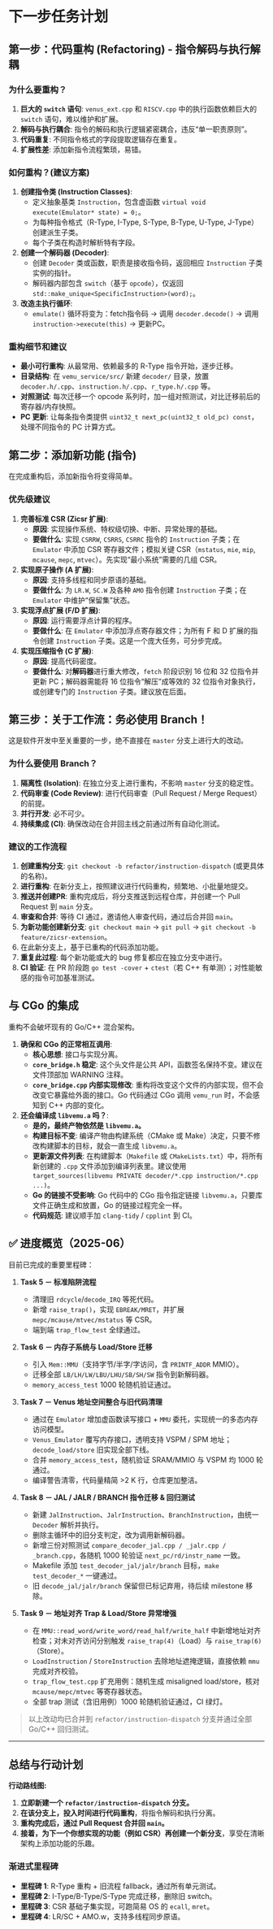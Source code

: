 # 下一步任务计划

## 第一步：代码重构 (Refactoring) - 指令解码与执行解耦

### 为什么要重构？
1.  **巨大的 `switch` 语句**: `venus_ext.cpp` 和 `RISCV.cpp` 中的执行函数依赖巨大的 `switch` 语句，难以维护和扩展。
2.  **解码与执行耦合**: 指令的解码和执行逻辑紧密耦合，违反“单一职责原则”。
3.  **代码重复**: 不同指令格式的字段提取逻辑存在重复。
4.  **扩展性差**: 添加新指令流程繁琐，易错。

### 如何重构？(建议方案)
1.  **创建指令类 (Instruction Classes)**:
    *   定义抽象基类 `Instruction`，包含虚函数 `virtual void execute(Emulator* state) = 0;`。
    *   为每种指令格式（R-Type, I-Type, S-Type, B-Type, U-Type, J-Type）创建派生子类。
    *   每个子类在构造时解析特有字段。
2.  **创建一个解码器 (Decoder)**:
    *   创建 `Decoder` 类或函数，职责是接收指令码，返回相应 `Instruction` 子类实例的指针。
    *   解码器内部包含 `switch`（基于 `opcode`），仅返回 `std::make_unique<SpecificInstruction>(word);`。
3.  **改造主执行循环**:
    *   `emulate()` 循环将变为：fetch指令码 → 调用 `decoder.decode()` → 调用 `instruction->execute(this)` → 更新PC。

### 重构细节和建议
*   **最小可行重构**: 从最常用、依赖最多的 R-Type 指令开始，逐步迁移。
*   **目录结构**: 在 `vemu_service/src/` 新建 `decoder/` 目录，放置 `decoder.h/.cpp`、`instruction.h/.cpp`、`r_type.h/.cpp` 等。
*   **对照测试**: 每次迁移一个 opcode 系列时，加一组对照测试，对比迁移前后的寄存器/内存快照。
*   **PC 更新**: 让每条指令类提供 `uint32_t next_pc(uint32_t old_pc) const`，处理不同指令的 PC 计算方式。

## 第二步：添加新功能 (指令)

在完成重构后，添加新指令将变得简单。

### 优先级建议
1.  **完善标准 CSR (Zicsr 扩展)**:
    *   **原因**: 实现操作系统、特权级切换、中断、异常处理的基础。
    *   **要做什么**: 实现 `CSRRW`, `CSRRS`, `CSRRC` 指令的 `Instruction` 子类；在 `Emulator` 中添加 CSR 寄存器文件；模拟关键 CSR（`mstatus`, `mie`, `mip`, `mcause`, `mepc`, `mtvec`）。先实现“最小系统”需要的几组 CSR。
2.  **实现原子操作 (A 扩展)**:
    *   **原因**: 支持多线程和同步原语的基础。
    *   **要做什么**: 为 `LR.W`, `SC.W` 及各种 `AMO` 指令创建 `Instruction` 子类；在 `Emulator` 中维护“保留集”状态。
3.  **实现浮点扩展 (F/D 扩展)**:
    *   **原因**: 运行需要浮点计算的程序。
    *   **要做什么**: 在 `Emulator` 中添加浮点寄存器文件；为所有 F 和 D 扩展的指令创建 `Instruction` 子类。这是一个庞大任务，可分步完成。
4.  **实现压缩指令 (C 扩展)**:
    *   **原因**: 提高代码密度。
    *   **要做什么**: 对**解码器**进行重大修改，`fetch` 阶段识别 16 位和 32 位指令并更新 PC；解码器需能将 16 位指令“解压”成等效的 32 位指令对象执行，或创建专门的 `Instruction` 子类。建议放在后面。

## 第三步：关于工作流：务必使用 Branch！

这是软件开发中至关重要的一步，绝不直接在 `master` 分支上进行大的改动。

### 为什么要使用 Branch？
1.  **隔离性 (Isolation)**: 在独立分支上进行重构，不影响 `master` 分支的稳定性。
2.  **代码审查 (Code Review)**: 进行代码审查（Pull Request / Merge Request）的前提。
3.  **并行开发**: 必不可少。
4.  **持续集成 (CI)**: 确保改动在合并回主线之前通过所有自动化测试。

### 建议的工作流程
1.  **创建重构分支**: `git checkout -b refactor/instruction-dispatch` (或更具体的名称)。
2.  **进行重构**: 在新分支上，按照建议进行代码重构，频繁地、小批量地提交。
3.  **推送并创建PR**: 重构完成后，将分支推送到远程仓库，并创建一个 Pull Request 到 `main` 分支。
4.  **审查和合并**: 等待 CI 通过，邀请他人审查代码，通过后合并回 `main`。
5.  **为新功能创建新分支**: `git checkout main` → `git pull` → `git checkout -b feature/zicsr-extension`。
6.  在此新分支上，基于已重构的代码添加功能。
7.  **重复此过程**: 每个新功能或大的 bug 修复都应在独立分支中进行。
8.  **CI 验证**: 在 PR 阶段跑 `go test -cover` + `ctest`（若 C++ 有单测）；对性能敏感的指令可加基准测试。

## 与 CGo 的集成

重构不会破坏现有的 Go/C++ 混合架构。

1.  **确保和 CGo 的正常相互调用**:
    *   **核心思想**: 接口与实现分离。
    *   **`core_bridge.h` 稳定**: 这个头文件是公共 API，函数签名保持不变。建议在文件顶部加 WARNING 注释。
    *   **`core_bridge.cpp` 内部实现修改**: 重构将改变这个文件的内部实现，但不会改变它暴露给外面的接口。Go 代码通过 CGo 调用 `vemu_run` 时，不会感知到 C++ 内部的变化。
2.  **还会编译成 `libvemu.a` 吗？**:
    *   **是的，最终产物依然是 `libvemu.a`。**
    *   **构建目标不变**: 编译产物由构建系统（CMake 或 Make）决定，只要不修改构建脚本的目标，就会一直生成 `libvemu.a`。
    *   **更新源文件列表**: 在构建脚本（`Makefile` 或 `CMakeLists.txt`）中，将所有新创建的 `.cpp` 文件添加到编译列表里。建议使用 `target_sources(libvemu PRIVATE decoder/*.cpp instruction/*.cpp ...)`。
    *   **Go 的链接不受影响**: Go 代码中的 CGo 指令指定链接 `libvemu.a`，只要库文件正确生成和放置，Go 的链接过程完全一样。
    *   **代码规范**: 建议顺手加 `clang-tidy` / `cpplint` 到 CI。

## ✅ 进度概览（2025-06）
目前已完成的重要里程碑：
1. **Task 5 － 标准陷阱流程**
   * 清理旧 `rdcycle`/`decode_IRQ` 等死代码。
   * 新增 `raise_trap()`，实现 `EBREAK/MRET`，并扩展 `mepc/mcause/mtvec/mstatus` 等 CSR。
   * 端到端 `trap_flow_test` 全绿通过。
2. **Task 6 － 内存子系统与 Load/Store 迁移**
   * 引入 `Mem::MMU`（支持字节/半字/字访问，含 `PRINTF_ADDR` MMIO）。
   * 迁移全部 `LB/LH/LW/LBU/LHU/SB/SH/SW` 指令到新解码器。
   * `memory_access_test` 1000 轮随机验证通过。
3. **Task 7 － Venus 地址空间整合与旧代码清理**
   * 通过在 `Emulator` 增加虚函数读写接口 + `MMU` 委托，实现统一的多态内存访问模型。
   * `Venus_Emulator` 覆写内存接口，透明支持 VSPM / SPM 地址；`decode_load/store` 旧实现全部下线。
   * 合并 `memory_access_test`，随机验证 SRAM/MMIO 与 VSPM 均 1000 轮通过。
   * 编译警告清零，代码量精简 >2 K 行，仓库更加整洁。

4. **Task 8 － JAL / JALR / BRANCH 指令迁移 & 回归测试**
   * 新建 `JalInstruction`、`JalrInstruction`、`BranchInstruction`，由统一 `Decoder` 解析并执行。
   * 删除主循环中的旧分支判定，改为调用新解码器。
   * 新增三份对照测试 `compare_decoder_jal.cpp / _jalr.cpp / _branch.cpp`，各随机 1000 轮验证 `next_pc/rd/instr_name` 一致。
   * Makefile 添加 `test_decoder_jal/jalr/branch` 目标，`make test_decoder_*` 一键通过。
   * 旧 `decode_jal/jalr/branch` 保留但已标记弃用，待后续 milestone 移除。

5. **Task 9 － 地址对齐 Trap & Load/Store 异常增强**
   * 在 `MMU::read_word/write_word/read_half/write_half` 中新增地址对齐检查；对未对齐访问分别触发 `raise_trap(4)`（Load）与 `raise_trap(6)`（Store）。
   * `LoadInstruction` / `StoreInstruction` 去除地址遮掩逻辑，直接依赖 `mmu` 完成对齐校验。
   * `trap_flow_test.cpp` 扩充用例：随机生成 misaligned load/store，核对 `mcause/mepc/mtvec` 等寄存器状态。
   * 全部 trap 测试（含旧用例）1000 轮随机验证通过，CI 绿灯。

> 以上改动均已合并到 `refactor/instruction-dispatch` 分支并通过全部 Go/C++ 回归测试。

---

## 总结与行动计划

**行动路线图:**
1.  **立即新建一个 `refactor/instruction-dispatch` 分支。**
2.  **在该分支上，投入时间进行代码重构**，将指令解码和执行分离。
3.  **重构完成后，通过 Pull Request 合并回 `main`。**
4.  **接着，为下一个你想实现的功能（例如 CSR）再创建一个新分支**，享受在清晰架构上添加功能的乐趣。

### 渐进式里程碑
*   **里程碑 1**: R-Type 重构 + 旧流程 fallback，通过所有单元测试。
*   **里程碑 2**: I-Type/B-Type/S-Type 完成迁移，删除旧 switch。
*   **里程碑 3**: CSR 基础子集实现，可跑简易 OS 的 `ecall`, `mret`。
*   **里程碑 4**: LR/SC + AMO.w，支持多线程同步原语。 